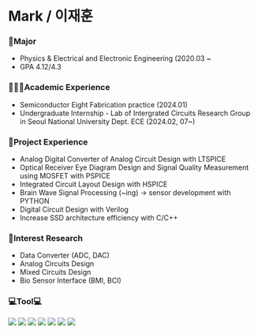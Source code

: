 **Mark / 이재훈**
====================


### 🏫Major
- Physics & Electrical and Electronic Engineering (2020.03 ~
- GPA 4.12/4.3

### 👨🏽‍💻Academic Experience
- Semiconductor Eight Fabrication practice (2024.01)
- Undergraduate Internship - Lab of Intergrated Circuits Research Group in Seoul National University Dept. ECE (2024.02, 07~)  

### 💼Project Experience
- Analog Digital Converter of Analog Circuit Design with LTSPICE
- Optical Receiver Eye Diagram Design and Signal Quality Measurement using MOSFET with PSPICE
- Integrated Circuit Layout Design with HSPICE
- Brain Wave Signal Processing (~ing) -> sensor development with PYTHON
- Digital Circuit Design with Verilog
- Increase SSD architecture efficiency with C/C++

### 🔬Interest Research
- Data Converter (ADC, DAC)
- Analog Circuits Design
- Mixed Circuits Design
- Bio Sensor Interface (BMI, BCI)

### 💻Tool💻
<img src="https://img.shields.io/badge/Python-3766AB?style=plastic&logo=Python&logoColor=white"/></a>
<img src="https://img.shields.io/badge/Python-3766AB?style=plastic&logo=C&logoColor=white"/></a>
<img src="https://img.shields.io/badge/MATLAB-FF6600?style=plastic&logo=Atlassian&logoColor=blue"/>
<img src="https://img.shields.io/badge/PSPICE-red?style=plastic&logo=Amazon EC2&logoColor=black"/>
<img src="https://img.shields.io/badge/HSPICE-hotpink?style=plastic&logo=CircuitVerse&logoColor=green"/>
<img src="https://img.shields.io/badge/LTSPICE-white?style=plastic&logo=ltspice&logoColor=red"/>
<img src="https://img.shields.io/badge/Verilog-black?style=flat&logo=AMD&logoColor=ED1C24"/>

